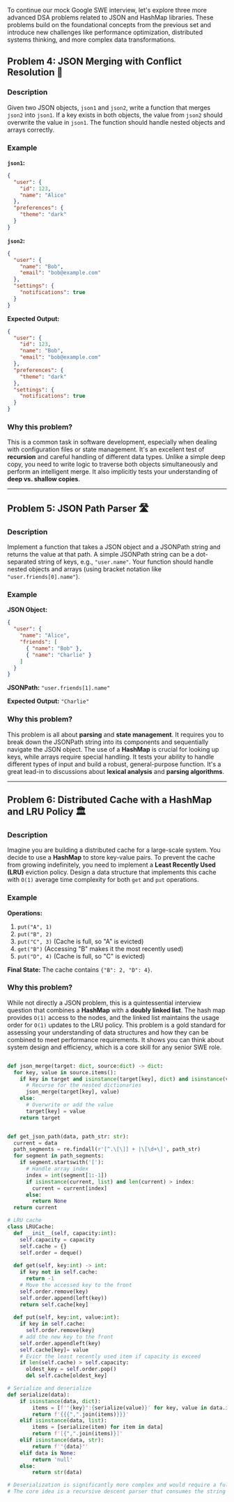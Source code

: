 To continue our mock Google SWE interview, let's explore three more advanced DSA problems related to JSON and HashMap libraries. These problems build on the foundational concepts from the previous set and introduce new challenges like performance optimization, distributed systems thinking, and more complex data transformations.

## Problem 4: JSON Merging with Conflict Resolution 🤝

### **Description**

Given two JSON objects, `json1` and `json2`, write a function that merges `json2` into `json1`. If a key exists in both objects, the value from `json2` should overwrite the value in `json1`. The function should handle nested objects and arrays correctly.

### **Example**

**`json1`:**

```json
{
  "user": {
    "id": 123,
    "name": "Alice"
  },
  "preferences": {
    "theme": "dark"
  }
}
```

**`json2`:**

```json
{
  "user": {
    "name": "Bob",
    "email": "bob@example.com"
  },
  "settings": {
    "notifications": true
  }
}
```

**Expected Output:**

```json
{
  "user": {
    "id": 123,
    "name": "Bob",
    "email": "bob@example.com"
  },
  "preferences": {
    "theme": "dark"
  },
  "settings": {
    "notifications": true
  }
}
```

### **Why this problem?**

This is a common task in software development, especially when dealing with configuration files or state management. It's an excellent test of **recursion** and careful handling of different data types. Unlike a simple deep copy, you need to write logic to traverse both objects simultaneously and perform an intelligent merge. It also implicitly tests your understanding of **deep vs. shallow copies**.

-----

## Problem 5: JSON Path Parser 🛣️

### **Description**

Implement a function that takes a JSON object and a JSONPath string and returns the value at that path. A simple JSONPath string can be a dot-separated string of keys, e.g., `"user.name"`. Your function should handle nested objects and arrays (using bracket notation like `"user.friends[0].name"`).

### **Example**

**JSON Object:**

```json
{
  "user": {
    "name": "Alice",
    "friends": [
      { "name": "Bob" },
      { "name": "Charlie" }
    ]
  }
}
```

**JSONPath:** `"user.friends[1].name"`

**Expected Output:** `"Charlie"`

### **Why this problem?**

This problem is all about **parsing** and **state management**. It requires you to break down the JSONPath string into its components and sequentially navigate the JSON object. The use of a **HashMap** is crucial for looking up keys, while arrays require special handling. It tests your ability to handle different types of input and build a robust, general-purpose function. It's a great lead-in to discussions about **lexical analysis** and **parsing algorithms**.

-----

## Problem 6: Distributed Cache with a HashMap and LRU Policy 🏛️

### **Description**

Imagine you are building a distributed cache for a large-scale system. You decide to use a **HashMap** to store key-value pairs. To prevent the cache from growing indefinitely, you need to implement a **Least Recently Used (LRU)** eviction policy. Design a data structure that implements this cache with `O(1)` average time complexity for both `get` and `put` operations.

### **Example**

**Operations:**

1.  `put("A", 1)`
2.  `put("B", 2)`
3.  `put("C", 3)` (Cache is full, so "A" is evicted)
4.  `get("B")` (Accessing "B" makes it the most recently used)
5.  `put("D", 4)` (Cache is full, so "C" is evicted)

**Final State:** The cache contains `{"B": 2, "D": 4}`.

### **Why this problem?**

While not directly a JSON problem, this is a quintessential interview question that combines a **HashMap** with a **doubly linked list**. The hash map provides `O(1)` access to the nodes, and the linked list maintains the usage order for `O(1)` updates to the LRU policy. This problem is a gold standard for assessing your understanding of data structures and how they can be combined to meet performance requirements. It shows you can think about system design and efficiency, which is a core skill for any senior SWE role.

``` Python

def json_merge(target: dict, source:dict) -> dict:
  for key, value in source.items():
    if key in target and isinstance(target[key], dict) and isinstance(value, dict):
      # Recurse for the nested dictionaries
      json_merge(target[key], value)
    else:
      # Overwrite or add the value
      target[key] = value
    return target


def get_json_path(data, path_str: str):
  current = data
  path_segments = re.findall(r'[^.\[\]] + |\[\d+\]', path_str)
  for segment in path_segments:
    if segment.startswith('['):
      # Handle array index
      index = int(segment[1:-1])
      if isinstance(current, list) and len(current) > index:
        current = current[index]
      else:
        return None
  return current

# LRU cache
class LRUCache:
  def __init__(self, capacity:int):
    self.capacity = capacity
    self.cache = {}
    self.order = deque()
  
  def get(self, key:int) -> int:
    if key not in self.cache:
      return -1
    # Move the accessed key to the front
    self.order.remove(key)
    self.order.append(left(key))
    return self.cache[key]
  
  def put(self, key:int, value:int):
    if key in self.cache:
      self.order.remove(key)
    # add the new key to the front
    self.order.appendleft(key)
    self.cache[key]= value
    # Evicr the least recently used item if capacity is exceed
    if len(self.cache) > self.capacity:
      oldest_key = self.order.pop()
      del self.cache[oldest_key]

# Serialize and deserialize 
def serialize(data):
    if isinstance(data, dict):
        items = [f'"{key}":{serialize(value)}' for key, value in data.items()]
        return f'{{{",".join(items)}}}'
    elif isinstance(data, list):
        items = [serialize(item) for item in data]
        return f'[{",".join(items)}]'
    elif isinstance(data, str):
        return f'"{data}"'
    elif data is None:
        return 'null'
    else:
        return str(data)

# Deserialization is significantly more complex and would require a full parser implementation.
# The core idea is a recursive descent parser that consumes the string based on character type.


```


